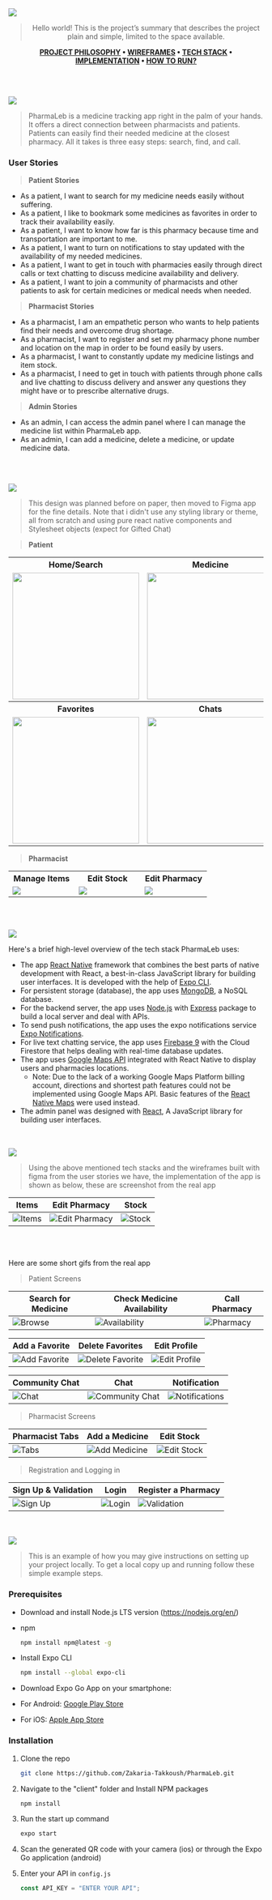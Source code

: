 <img src="./readme/title1.svg"/>

<div align="center">

> Hello world! This is the project’s summary that describes the project plain and simple, limited to the space available.

**[PROJECT PHILOSOPHY](https://github.com/julescript/well_app#-project-philosophy) • [WIREFRAMES](https://github.com/julescript/well_app#-wireframes) • [TECH STACK](https://github.com/julescript/well_app#-tech-stack) • [IMPLEMENTATION](https://github.com/julescript/well_app#-impplementation) • [HOW TO RUN?](https://github.com/julescript/well_app#-how-to-run)**

</div>

<br><br>

<img src="./readme/title2.svg"/>

> PharmaLeb is a medicine tracking app right in the palm of your hands. It offers a direct connection between pharmacists and patients. Patients can easily find their needed medicine at the closest pharmacy. All it takes is three easy steps: search, find, and call.

### User Stories

> <b>Patient Stories</b>

-   As a patient, I want to search for my medicine needs easily without suffering.
-   As a patient, I like to bookmark some medicines as favorites in order to track their availability easily.
-   As a patient, I want to know how far is this pharmacy because time and transportation are important to me.
-   As a patient, I want to turn on notifications to stay updated with the availability of my needed medicines.
-   As a patient, I want to get in touch with pharmacies easily through direct calls or text chatting to discuss medicine availability and delivery.
-   As a patient, I want to join a community of pharmacists and other patients to ask for certain medicines or medical needs when needed.

> <b>Pharmacist Stories</b>

-   As a pharmacist, I am an empathetic person who wants to help patients find their needs and overcome drug shortage.
-   As a pharmacist, I want to register and set my pharmacy phone number and location on the map in order to be found easily by users.
-   As a pharmacist, I want to constantly update my medicine listings and item stock.
-   As a pharmacist, I need to get in touch with patients through phone calls and live chatting to discuss delivery and answer any questions they might have or to prescribe alternative drugs.

> <b>Admin Stories</b>

-   As an admin, I can access the admin panel where I can manage the medicine list within PharmaLeb app.
-   As an admin, I can add a medicine, delete a medicine, or update medicine data.

<br><br>

<img src="./readme/title3.svg"/>

> This design was planned before on paper, then moved to Figma app for the fine details.
> Note that i didn't use any styling library or theme, all from scratch and using pure react native components and Stylesheet objects (expect for Gifted Chat)

> <b>Patient</b>

<table style="width:100%">
  <tr>
    <th style="width:33%; text-align:center">Home/Search </th>
    <th style="width:33%; text-align:center">Medicine</th>
    <th style="width:33%; text-align:center">Pharmacy</th>
  </tr>
  <tr>
    <td style="width:33%"><img width="250px" src="./readme/wireframes/patient/Home.png" /></td>
    <td style="width:33%"><img width="250px" src="./readme/wireframes/patient/Medicine.png" /></td>
    <td style="width:33%"><img width="250px" src="./readme/wireframes/patient/Pharmacy.png" /></td>
  </tr>
 <tr>
    <th style="width:33%; text-align:center">Favorites </th>
    <th style="width:33%; text-align:center">Chats</th>
    <th style="width:33%; text-align:center">Profile</th>
  </tr>
  <tr>
    <td style="width:33%"><img width="250px" src="./readme/wireframes/patient/Favorites.png" /></td>
    <td style="width:33%"><img width="250px" src="./readme/wireframes/patient/Chat-Patient.png" /></td>
    <td style="width:33%"><img width="250px" src="./readme/wireframes/patient/Profile.png" /></td>
  </tr>
</table>

> <b>Pharmacist</b>

<table style="width:100%">
  <tr>
    <th style="width:33%; text-align:center">Manage Items</th>
    <th style="width:33%; text-align:center">Edit Stock</th>
    <th style="width:33%; text-align:center">Edit Pharmacy</th>
  </tr>
  <tr>
    <td style="width:33%"><img src="./readme/wireframes/pharmacist/Stock.png" /></td>
    <td style="width:33%"><img src="./readme/wireframes/pharmacist/Edit-Stock.png" /></td>
    <td style="width:33%"><img src="./readme/wireframes/pharmacist/Edit-Pharmacy.png" /></td>
  </tr>
</table>

<br><br>

<img src="./readme/title4.svg"/>

Here's a brief high-level overview of the tech stack PharmaLeb uses:

-   The app [React Native](https://reactnative.dev/) framework that combines the best parts of native development with React, a best-in-class JavaScript library for building user interfaces. It is developed with the help of [Expo CLI](https://expo.dev/).
-   For persistent storage (database), the app uses [MongoDB](https://www.mongodb.com/), a NoSQL database.
-   For the backend server, the app uses [Node.js](https://nodejs.org/en/) with [Express](https://expressjs.com/) package to build a local server and deal with APIs.
-   To send push notifications, the app uses the expo notifications service [Expo Notifications](https://docs.expo.dev/versions/latest/sdk/notifications/#api).
-   For live text chatting service, the app uses [Firebase 9](https://firebase.google.com/) with the Cloud Firestore that helps dealing with real-time database updates.
-   The app uses [Google Maps API](https://mapsplatform.google.com/) integrated with React Native to display users and pharmacies locations.
    -   Note: Due to the lack of a working Google Maps Platform billing account, directions and shortest path features could not be implemented using Google Maps API. Basic features of the [React Native Maps](https://docs.expo.dev/versions/latest/sdk/map-view/) were used instead.
-   The admin panel was designed with [React](https://reactjs.org/), A JavaScript library for building user interfaces.

<br><br>
<img src="./readme/title5.svg"/>

> Using the above mentioned tech stacks and the wireframes built with figma from the user stories we have, the implementation of the app is shown as below, these are screenshot from the real app

| Items      | Edit Pharmacy      | Stock      |
| ---------- | ------------------ | ---------- |
| ![Items]() | ![Edit Pharmacy]() | ![Stock]() |

<br></br>

Here are some short gifs from the real app

> Patient Screens

| Search for Medicine                             | Check Medicine Availability                             | Call Pharmacy                               |
| ----------------------------------------------- | ------------------------------------------------------- | ------------------------------------------- |
| ![Browse](/readme/gifs/search-for-medicine.gif) | ![Availability](/readme/gifs/medicine-availability.gif) | ![Pharmacy](/readme/gifs/call-pharmacy.gif) |

| Add a Favorite                                 | Delete Favorites                                    | Edit Profile                                   |
| ---------------------------------------------- | --------------------------------------------------- | ---------------------------------------------- |
| ![Add Favorite](/readme/gifs/add-favorite.gif) | ![Delete Favorite](/readme/gifs/edit-favorties.gif) | ![Edit Profile](/readme/gifs/edit-profile.gif) |

| Community Chat                           | Chat                                         | Notification                                    |
| ---------------------------------------- | -------------------------------------------- | ----------------------------------------------- |
| ![Chat](/readme/gifs/community-chat.gif) | ![Community Chat](/readme/gifs/chatting.gif) | ![Notifications](/readme/gifs/notiications.gif) |

> Pharmacist Screens

| Pharmacist Tabs                           | Add a Medicine                                 | Edit Stock                                 |
| ----------------------------------------- | ---------------------------------------------- | ------------------------------------------ |
| ![Tabs](/readme/gifs/pharmacist-tabs.gif) | ![Add Medicine](/readme/gifs/add-to-stock.gif) | ![Edit Stock](/readme/gifs/edit-stock.gif) |

> Registration and Logging in

| Sign Up & Validation                                      | Login                            | Register a Pharmacy                        |
| --------------------------------------------------------- | -------------------------------- | ------------------------------------------ |
| ![Sign Up](/readme/gifs/register_validation_location.gif) | ![Login](/readme/gifs/login.gif) | ![Validation](/readme/gifs/validation.gif) |

<br><br>
<img src="./readme/title6.svg"/>

> This is an example of how you may give instructions on setting up your project locally.
> To get a local copy up and running follow these simple example steps.

### Prerequisites

<!-- This is an example of how to list things you need to use the software and how to install them. -->

-   Download and install Node.js LTS version (https://nodejs.org/en/)

-   npm
    ```sh
    npm install npm@latest -g
    ```
-   Install Expo CLI
    ```sh
    npm install --global expo-cli
    ```
-   Download Expo Go App on your smartphone:
-   For Android: [Google Play Store](https://play.google.com/store/apps/details?id=host.exp.exponent)
-   For iOS: [Apple App Store](https://apps.apple.com/app/expo-go/id982107779)

### Installation

1. Clone the repo

    ```sh
    git clone https://github.com/Zakaria-Takkoush/PharmaLeb.git
    ```

2. Navigate to the "client" folder and Install NPM packages

    ```sh
    npm install
    ```

3. Run the start up command

    ```sh
    expo start
    ```

4. Scan the generated QR code with your camera (ios) or through the Expo Go application (android)

5. Enter your API in `config.js`
    ```js
    const API_KEY = "ENTER YOUR API";
    ```
